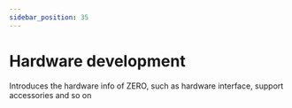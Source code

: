 ```yaml
---
sidebar_position: 35
---
```


# Hardware development

Introduces the hardware info of ZERO, such as hardware interface, support accessories and so on

<DocCardList />
